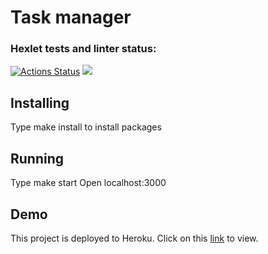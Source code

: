 # Task manager
### Hexlet tests and linter status:
[![Actions Status](https://github.com/Tatyana100500/backend-project-lvl4/workflows/hexlet-check/badge.svg)](https://github.com/Tatyana100500/backend-project-lvl4/actions)
<a href="https://codeclimate.com/github/Tatyana100500/backend-project-lvl3/maintainability"><img src="https://api.codeclimate.com/v1/badges/d2fedefb901b3133661c/maintainability" /></a>

## Installing

Type make install to install packages

## Running

Type make start Open localhost:3000

## Demo

This project is deployed to Heroku. Click on this <a href='http://localhost:3000'>link</a> to view.